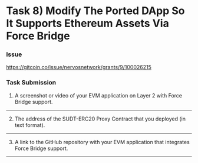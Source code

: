 # Task 8) Modify The Ported DApp So It Supports Ethereum Assets Via Force Bridge

### Issue
https://gitcoin.co/issue/nervosnetwork/grants/9/100026215

### Task Submission
1. A screenshot or video of your EVM application on Layer 2 with Force Bridge support.
---

2. The address of the SUDT-ERC20 Proxy Contract that you deployed (in text format).
---

3. A link to the GitHub repository with your EVM application that integrates Force Bridge support.
---